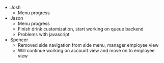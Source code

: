 * Josh 
    * Menu progress
* Jason
    * Menu progress
    * Finish drink customization, start working on queue backend
    * Problems with javascript
* Spencer
    * Removed side navigation from side menu, manager employee view
    * Will continue working on account view and move on to employee view